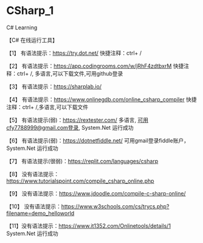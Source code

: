 # CSharp_1
C# Learning


【C# 在线运行工具】

【1】 有语法提示：https://try.dot.net/   快捷注释：ctrl+ /

【2】 有语法提示：https://app.codingrooms.com/w/jRhF4zdtbxrM  快捷注释：ctrl+ /, 多语言,可以下载文件,可用github登录

【3】 有语法提示：https://sharplab.io/  

【4】 有语法提示：https://www.onlinegdb.com/online_csharp_compiler  快捷注释：ctrl+ /,多语言,可以下载文件

【5】 有语法提示(弱)：https://rextester.com/  多语言, 可用cfy7788999@gmail.com登录, System.Net 运行成功

【6】 有语法提示(弱)：https://dotnetfiddle.net/     可用gmail登录fiddle账户，System.Net 运行成功

【7】 有语法提示(很弱)：https://replit.com/languages/csharp

【8】 没有语法提示：https://www.tutorialspoint.com/compile_csharp_online.php

【9】 没有语法提示：https://www.jdoodle.com/compile-c-sharp-online/

【10】 没有语法提示：https://www.w3schools.com/cs/trycs.php?filename=demo_helloworld

【11】没有语法提示：https://www.it1352.com/Onlinetools/details/1     System.Net 运行成功
